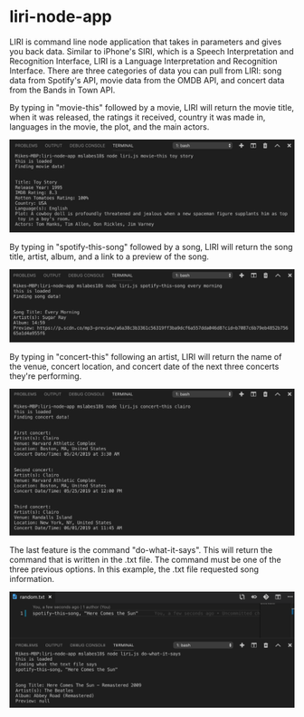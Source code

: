 # liri-node-app

LIRI is command line node application that takes in parameters and gives you back data. Similar to iPhone's SIRI, which is a Speech Interpretation and Recognition Interface, LIRI is a Language Interpretation and Recognition Interface. There are three categories of data you can pull from LIRI: song data from Spotify's API, movie data from the OMDB API, and concert data from the Bands in Town API. 

By typing in "movie-this" followed by a movie, LIRI will return the movie title, when it was released, the ratings it received, country it was made in, languages in the movie, the plot, and the main actors.

![](images/movie-this.png)

By typing in "spotify-this-song" followed by a song, LIRI will return the song title, artist, album, and a link to a preview of the song.

![](images/spotify-this-song.png)

By typing in "concert-this" following an artist, LIRI will return the name of the venue, concert location, and concert date of the next three concerts they're performing.

![](images/concert-this.png)

The last feature is the command "do-what-it-says". This will return the command that is written in the .txt file. The command must be one of the three previous options. In this example, the .txt file requested song information.  

![](images/do-what-it-says.png)
